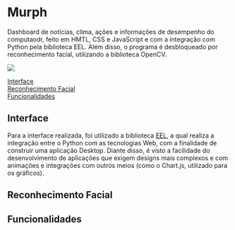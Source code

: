 # Murph

Dashboard de notícias, clima, ações e informações de desempenho do computaodr, feito em HMTL, CSS e JavaScript e com a integração com Python pela biblioteca EEL. Além disso, o programa é desbloqueado por reconhecimento facial, utilizando a biblioteca OpenCV. 

![](https://i.ibb.co/t8Y3y13/gif-murph.gif)

[Interface](#interface)<br>
[Reconhecimento Facial](#reconhecimento-facial)<br>
[Funcionalidades](#funcionalidades)<br>

## Interface

Para a interface realizada, foi utilizado a biblioteca [EEL](https://pypi.org/project/Eel/), a qual realiza a integração entre o Python com as tecnologias Web, com a finalidade de construir uma aplicação Desktop. Diante disso, é visto a facilidade do desenvolvimento de aplicações que exigem designs mais complexos e com animações e integrações com outros meios (como o Chart.js, utilizado para os gráficos).

## Reconhecimento Facial

## Funcionalidades
